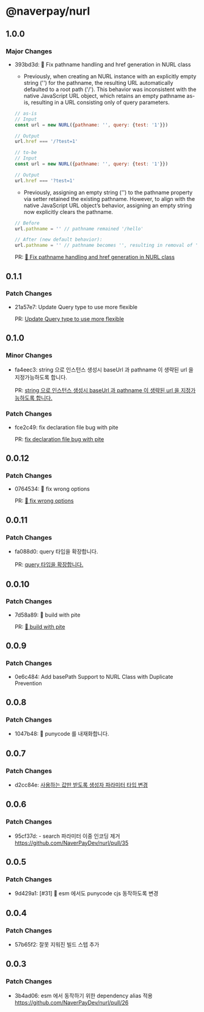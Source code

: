 # @naverpay/nurl

## 1.0.0

### Major Changes

-   393bd3d: 🔧 Fix pathname handling and href generation in NURL class

    -   Previously, when creating an NURL instance with an explicitly empty string ('') for the pathname, the resulting URL automatically defaulted to a root path ('/'). This behavior was inconsistent with the native JavaScript URL object, which retains an empty pathname as-is, resulting in a URL consisting only of query parameters.

    ```javascript
    // as-is
    // Input
    const url = new NURL({pathname: '', query: {test: '1'}})

    // Output
    url.href === '/?test=1'

    // to-be
    // Input
    const url = new NURL({pathname: '', query: {test: '1'}})

    // Output
    url.href === '?test=1'
    ```

    -   Previously, assigning an empty string ('') to the pathname property via setter retained the existing pathname. However, to align with the native JavaScript URL object’s behavior, assigning an empty string now explicitly clears the pathname.

    ```javascript
    // Before
    url.pathname = '' // pathname remained '/hello'

    // After (new default behavior):
    url.pathname = '' // pathname becomes '', resulting in removal of '/hello'
    ```

    PR: [🔧 Fix pathname handling and href generation in NURL class](https://github.com/NaverPayDev/nurl/pull/65)

## 0.1.1

### Patch Changes

-   21a57e7: Update Query type to use more flexible

    PR: [Update Query type to use more flexible](https://github.com/NaverPayDev/nurl/pull/60)

## 0.1.0

### Minor Changes

-   fa4eec3: string 으로 인스턴스 생성시 baseUrl 과 pathname 이 생략된 url 을 지정가능하도록 합니다.

    PR: [string 으로 인스턴스 생성시 baseUrl 과 pathname 이 생략된 url 을 지정가능하도록 합니다.](https://github.com/NaverPayDev/nurl/pull/55)

### Patch Changes

-   fce2c49: fix declaration file bug with pite

    PR: [fix declaration file bug with pite](https://github.com/NaverPayDev/nurl/pull/59)

## 0.0.12

### Patch Changes

-   0764534: 🐛 fix wrong options

    PR: [🐛 fix wrong options](https://github.com/NaverPayDev/nurl/pull/52)

## 0.0.11

### Patch Changes

-   fa088d0: query 타입을 확장합니다.

    PR: [query 타입을 확장합니다.](https://github.com/NaverPayDev/nurl/pull/50)

## 0.0.10

### Patch Changes

-   7d58a89: 🔧 build with pite

    PR: [🔧 build with pite](https://github.com/NaverPayDev/nurl/pull/48)

## 0.0.9

### Patch Changes

-   0e6c484: Add basePath Support to NURL Class with Duplicate Prevention

## 0.0.8

### Patch Changes

-   1047b48: 🚚 punycode 를 내재화합니다.

## 0.0.7

### Patch Changes

-   d2cc84e: [사용하는 값만 받도록 생성자 파라미터 타입 변경](https://github.com/NaverPayDev/nurl/pull/37)

## 0.0.6

### Patch Changes

-   95cf37d: - search 파라미터 이중 인코딩 제거 https://github.com/NaverPayDev/nurl/pull/35

## 0.0.5

### Patch Changes

-   9d429a1: [#31] 💩 esm 에서도 punycode cjs 동작하도록 변경

## 0.0.4

### Patch Changes

-   57b65f2: 잘못 지워진 빌드 스텝 추가

## 0.0.3

### Patch Changes

-   3b4ad06: esm 에서 동작하기 위한 dependency alias 적용 https://github.com/NaverPayDev/nurl/pull/26
